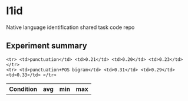 l1id
====

Native language identification shared task code repo


## Experiment summary

<table> 
  <tbody>
    <tr><th><b>Condition</b></th><th><b>avg</b></th><th><b>min</b></th><th><b>max</b></th>
    </tr>

    <tr> <td>punctuation</td> <td>0.21</td> <td>0.20</td> <td>0.23</td> </tr>
    <tr> <td>punctuation+POS bigram</td> <td>0.31</td> <td>0.29</td> <td>0.33</td> </tr>
  </tbody>
</table>

